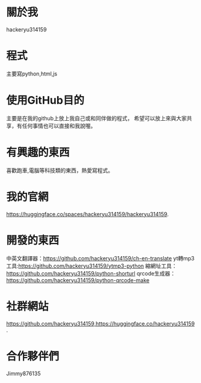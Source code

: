 # 關於我
hackeryu314159
# 程式
主要寫python,html,js
# 使用GitHub目的
主要是在我的github上放上我自己或和同伴做的程式，
希望可以放上來與大家共享，有任何事情也可以直接和我說喔。
# 有興趣的東西
喜歡跑車,電腦等科技類的東西，熱愛寫程式。
# 我的官網
https://huggingface.co/spaces/hackeryu314159/hackeryu314159.
# 開發的東西
中英文翻譯器：https://github.com/hackeryu314159/ch-en-translate
yt轉mp3工具:https://github.com/hackeryu314159/ytmp3-python
縮網址工具：https://github.com/hackeryu314159/python-shorturl
qrcode生成器：https://github.com/hackeryu314159/python-qrcode-make

# 社群網站
https://github.com/hackeryu314159,https://huggingface.co/hackeryu314159.
# 合作夥伴們
Jimmy876135	
<!---
hackeryu314159/hackeryu314159 is a ✨ special ✨ repository because its `README.md` (this file) appears on your GitHub profile.
You can click the Preview link to take a look at your changes.
--->
